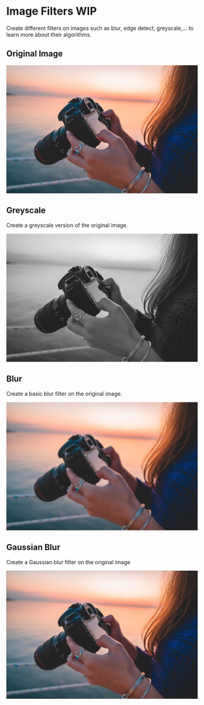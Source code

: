 # Image Filters WIP

Create different filters on images such as blur, edge detect, greyscale,... to learn more about their algorithms.

## Original Image

![Original Image](./assets/original.jpg)

## Greyscale

Create a greyscale version of the original image.

![Greyscale Image](./assets/greyscale.jpg)

## Blur

Create a basic blur filter on the original image.

![Blur Image](./assets/blur.jpg)

## Gaussian Blur

Create a Gaussian blur filter on the original image

![Gaussian Blur Image](./assets/gaussian.jpg)
